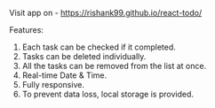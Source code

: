Visit app on - https://rishank99.github.io/react-todo/

Features:
1) Each task can be checked if it completed.
2) Tasks can be deleted individually.
3) All the tasks can be removed from the list at once.
4) Real-time Date & Time.
5) Fully responsive.
6) To prevent data loss, local storage is provided.
